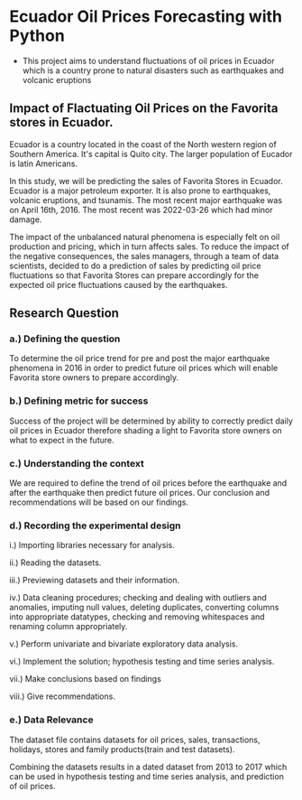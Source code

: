 # Ecuador Oil Prices Forecasting with Python

- This project aims to understand fluctuations of oil prices in Ecuador which is a country prone to natural disasters such as earthquakes and volcanic eruptions

## Impact of Flactuating Oil Prices on the Favorita stores in Ecuador.
Ecuador is a country located in the coast of the North western region of Southern America. It's capital is Quito city. The larger population of Eucador is latin Americans.

In this study, we will be predicting the sales of Favorita Stores in Ecuador. Ecuador is a major petroleum exporter. It is also prone to earthquakes, volcanic eruptions, and tsunamis. The most recent major earthquake was on April 16th, 2016. The most recent was 2022-03-26 which had minor damage.

The impact of the unbalanced natural phenomena is especially felt on oil production and pricing, which in turn affects sales. To reduce the impact of the negative consequences, the sales managers, through a team of data scientists, decided to do a prediction of sales by predicting oil price fluctuations so that Favorita Stores can prepare accordingly for the expected oil price fluctuations caused by the earthquakes.

## Research Question
### a.) Defining the question
To determine the oil price trend for pre and post the major earthquake phenomena in 2016 in order to predict future oil prices which will enable Favorita store owners to prepare accordingly.

### b.) Defining metric for success
Success of the project will be determined by ability to correctly predict daily oil prices in Ecuador therefore shading a light to Favorita store owners on what to expect in the future.

### c.) Understanding the context
We are required to define the trend of oil prices before the earthquake and after the earthquake then predict future oil prices. Our conclusion and recommendations will be based on our findings.

### d.) Recording the experimental design
i.) Importing libraries necessary for analysis.

ii.) Reading the datasets.

iii.) Previewing datasets and their information.

iv.) Data cleaning procedures; checking and dealing with outliers and anomalies, imputing null values, deleting duplicates, converting columns into appropriate datatypes, checking and removing whitespaces and renaming column appropriately.

v.) Perform univariate and bivariate exploratory data analysis.

vi.) Implement the solution; hypothesis testing and time series analysis.

vii.) Make conclusions based on findings

viii.) Give recommendations.

### e.) Data Relevance
The dataset file contains datasets for oil prices, sales, transactions, holidays, stores and family products(train and test datasets).

Combining the datasets results in a dated dataset from 2013 to 2017 which can be used in hypothesis testing and time series analysis, and prediction of oil prices.
